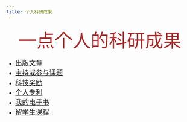 ```yaml
---
title: 个人科研成果
---
```


   <font color=brown size=10>一点个人的科研成果</font>

- <font size=4.5>[出版文章](article/article)</font>
- <font size=4.5>[主持或参与课题](project)</font>
- <font size=4.5>[科技奖励](award/award)</font>
- <font size=4.5>[个人专利](patents/patents)</font>
- <font size=4.5>[我的电子书](book)</font>
- <font size=4.5>[留学生课程](https://shzurology-coure.netlify.app/)</font>
